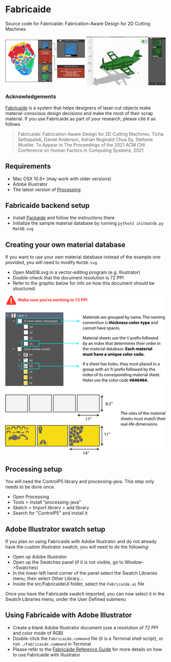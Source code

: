 # Fabricaide

Source code for Fabricaide: Fabrication-Aware Design for 2D Cutting Machines.

![Fabricaide](GIFteasernolabels.gif)

### Acknowledgements 

[Fabricaide](https://hcie.csail.mit.edu/research/fabricaide/fabricaide.html) is a system that helps designers of laser-cut objects make material-conscious design decisions and make the most of their scrap material. If you use Fabricaide as part of your research, please cite it as follows

> Fabricaide: Fabrication-Aware Design for 2D Cutting Machines.
> Ticha Sethapakdi, Daniel Anderson, Adrian Reginald Chua Sy, Stefanie Mueller.
> To Appear in The Proceedings of the 2021 ACM CHI Conference on Human Factors in Computing Systems, 2021

## Requirements

* Mac OSX 10.6+ (may work  with older versions)
* Adobe Illustrator
* The latest version  of [Processing](https://processing.org/)


## Fabricaide backend setup

* Install [Packaide](https://github.com/DanielLiamAnderson/Packaide) and follow the instructions there
* Initialize the sample material database by running `python3 initmatdb.py MatDB.svg`    

## Creating your own material database

If you want to use your own material database instead of the example one provided, you will need to modify `MatDB.svg`.
* Open MatDB.svg in a vector-editing program (e.g. Illustrator) 
* Double-check that the document resolution is 72 PPI 
* Refer to the graphic below for info on how this document should be structured:

![matdbtutorial](matdbtutorial.svg)

## Processing setup

You will need the ControlP5 library and processing-java. This step only needs to be done once.
* Open Processing
* Tools > install "processing-java"
* Sketch > Import library > add library
* Search for "ControlP5" and install it


## Adobe Illustrator swatch setup

If you plan on using Fabricaide with Adobe Illustrator and do not already have the custom Illustrator swatch, you will need to do the following:
* Open up Adobe Illustrator
* Open up the Swatches panel (if it is not visible, go to Window->Swatches)
* In the lower-left hand corner of the panel select the Swatch Libraries menu, then select Other Library...
* Inside the src/FabricaideUI folder, select  the `Fabricaide.ai` file

Once you have the Fabricaide swatch imported, you can now select it in the Swatch Libraries menu, under the User Defined submenu

## Using Fabricaide with Adobe Illustrator

* Create a blank Adobe Illustrator document (use a resolution of 72 PPI and color mode of RGB)
* Double-click the `Fabricaide.command` file (it is a Terminal shell script), or run `./Fabricaide.command` in Terminal
* Please refer to the [Fabricaide Reference Guide](https://docs.google.com/document/d/1dcog25s2pAyX-dLwB0EoQPB70EbVmCBMU2zszpl-_LE/edit?usp=sharing) for more details on how to use Fabricaide with Illustrator

<!--
## Using Fabricaide with other programs

Fabricaide works with any program that exports SVG; however, in some situations, you will have to make light modifications to the Fabricaide code. 
-->


